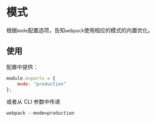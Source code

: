 # 模式

根据`mode`配置选项，告知`webpack`使用相应的模式的内置优化。

## 使用

配置中提供：

```js
module.exports = {
    mode: "production"
};
```

或者从 CLI 参数中传递

`webpack --mode=production`

